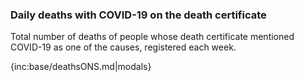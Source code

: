 ### Daily deaths with COVID-19 on the death certificate

Total number of deaths of people whose death certificate mentioned COVID-19 as one of the causes, registered each week.

{inc:base/deathsONS.md|modals}
